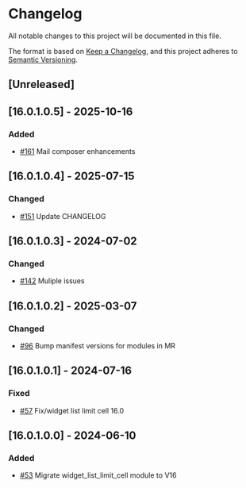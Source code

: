 # Changelog
All notable changes to this project will be documented in this file.

The format is based on [Keep a Changelog](https://keepachangelog.com/en/1.0.0/),
and this project adheres to [Semantic Versioning](https://semver.org/spec/v2.0.0.html).

## [Unreleased]
## [16.0.1.0.5] - 2025-10-16
### Added
- [#161](https://gitlab.com/somitcoop/erp-research/odoo-helpdesk/-/merge_requests/161) Mail composer enhancements

## [16.0.1.0.4] - 2025-07-15
### Changed
- [#151](https://gitlab.com/somitcoop/erp-research/odoo-helpdesk/-/merge_requests/151) Update CHANGELOG

## [16.0.1.0.3] - 2024-07-02
### Changed
- [#142](https://gitlab.com/somitcoop/erp-research/odoo-helpdesk/-/merge_requests/142) Muliple issues

## [16.0.1.0.2] - 2025-03-07
### Changed
- [#96](https://gitlab.com/somitcoop/erp-research/odoo-helpdesk/-/merge_requests/96)  Bump manifest versions for modules in MR

## [16.0.1.0.1] - 2024-07-16
### Fixed
- [#57](https://gitlab.com/somitcoop/erp-research/odoo-helpdesk/-/merge_requests/57) Fix/widget list limit cell 16.0 

## [16.0.1.0.0] - 2024-06-10
### Added
- [#53](https://gitlab.com/somitcoop/erp-research/odoo-helpdesk/-/merge_requests/53) Migrate widget_list_limit_cell module to V16